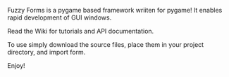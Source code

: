 Fuzzy Forms is a pygame based framework wriiten for pygame! It enables rapid development of GUI windows. 

Read the Wiki for tutorials and API documentation.

To use simply download the source files, place them in your project directory, and import form.


 Enjoy!
